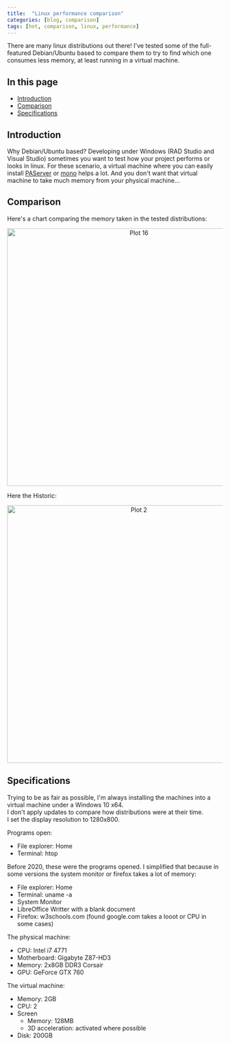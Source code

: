 ```yaml
---
title:  "Linux performance comparison"
categories: [blog, comparison]
tags: [hot, comparison, linux, performance]
---
```


There are many linux distributions out there! I've tested some of the full-featured Debian/Ubuntu based to compare them to try to find which one consumes less memory, at least running in a virtual machine.

<!--more-->

## In this page

- [Introduction](#introduction)
- [Comparison](#comparison)
- [Specifications](#specifications)

## Introduction

Why Debian/Ubuntu based? Developing under Windows (RAD Studio and Visual Studio) sometimes you want to test how your project performs or looks in linux. For these scenario, a virtual machine where you can easily install [PAServer](https://docwiki.embarcadero.com/RADStudio/en/Special:Search/Installing%20the%20Platform%20Assistant%20on%20Linux) or [mono](https://www.mono-project.com/download/stable/#download-lin-ubuntu) helps a lot. And you don't want that virtual machine to take much memory from your physical machine...

## Comparison

Here's a chart comparing the memory taken in the tested distributions:

<div>
    <a href="https://plot.ly/~norike/16/?share_key=wmTnkYFGbHxCISYTURmpR9" target="_blank" title="Plot 16" style="display: block; text-align: center;"><img src="https://plot.ly/~norike/16.png?share_key=wmTnkYFGbHxCISYTURmpR9" alt="Plot 16" style="max-width: 100%;width: 600px;"  width="600" onerror="this.onerror=null;this.src='https://plot.ly/404.png';" /></a>
    <script data-plotly="norike:16" sharekey-plotly="wmTnkYFGbHxCISYTURmpR9" src="https://plot.ly/embed.js" async></script>
</div>

Here the Historic:

<div>
    <a href="https://plot.ly/~norike/2/?share_key=WExi0zGekCmfmUJGVPywdb" target="_blank" title="Plot 2" style="display: block; text-align: center;"><img src="https://plot.ly/~norike/2.png?share_key=WExi0zGekCmfmUJGVPywdb" alt="Plot 2" style="max-width: 100%;width: 600px;"  width="600" onerror="this.onerror=null;this.src='https://plot.ly/404.png';" /></a>
    <script data-plotly="norike:2" sharekey-plotly="WExi0zGekCmfmUJGVPywdb" src="https://plot.ly/embed.js" async></script>
</div>

## Specifications

Trying to be as fair as possible, I'm always installing the machines into a virtual machine under a Windows 10 x64.  
I don't apply updates to compare how distributions were at their time.  
I set the display resolution to 1280x800.

Programs open:
- File explorer: Home
- Terminal: htop

Before 2020, these were the programs opened. I simplified that because in some versions the system monitor or firefox takes a lot of memory:
- File explorer: Home
- Terminal: uname -a
- System Monitor
- LibreOffice Writter with a blank document
- Firefox: w3schools.com (found google.com takes a looot or CPU in some cases)

The physical machine:
- CPU: Intel i7 4771
- Motherboard: Gigabyte Z87-HD3
- Memory: 2x8GB DDR3 Corsair
- GPU: GeForce GTX 760

The virtual machine:
- Memory: 2GB
- CPU: 2
- Screen
  - Memory: 128MB
  - 3D acceleration: activated where possible
- Disk: 200GB
